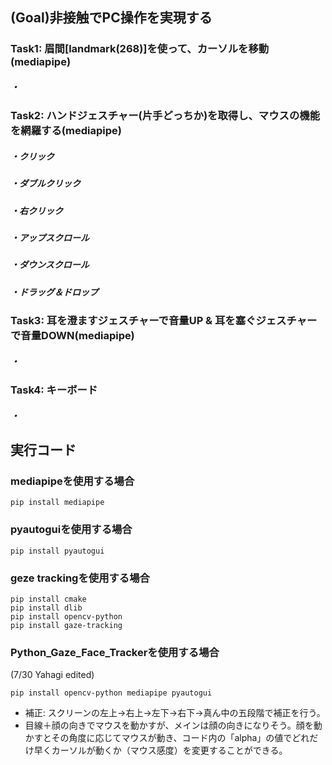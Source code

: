 ## (Goal)非接触でPC操作を実現する

### Task1: 眉間[landmark(268)]を使って、カーソルを移動(mediapipe)
##### ・

### Task2: ハンドジェスチャー(片手どっちか)を取得し、マウスの機能を網羅する(mediapipe)
##### ・クリック
##### ・ダブルクリック
##### ・右クリック
##### ・アップスクロール
##### ・ダウンスクロール
##### ・ドラッグ＆ドロップ

### Task3: 耳を澄ますジェスチャーで音量UP & 耳を塞ぐジェスチャーで音量DOWN(mediapipe)
##### ・

### Task4: キーボード
##### ・



## 実行コード

### mediapipeを使用する場合
~~~bash!
pip install mediapipe
~~~

### pyautoguiを使用する場合
~~~bash!
pip install pyautogui
~~~

### geze trackingを使用する場合
~~~bash!
pip install cmake
pip install dlib
pip install opencv-python
pip install gaze-tracking
~~~

### Python_Gaze_Face_Trackerを使用する場合
(7/30 Yahagi edited)
~~~bash!
pip install opencv-python mediapipe pyautogui
~~~

* 補正:  スクリーンの左上->右上->左下->右下->真ん中の五段階で補正を行う。
* 目線＋顔の向きでマウスを動かすが、メインは顔の向きになりそう。顔を動かすとその角度に応じてマウスが動き、コード内の「alpha」の値でどれだけ早くカーソルが動くか（マウス感度）を変更することができる。

